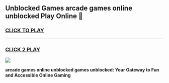 
## Unblocked Games arcade games online unblocked Play Online 👋
<h3>
<a href="https://news.freeplayer.one?title=arcade_games_online_unblocked&ref=17F">CLICK TO PLAY</a></h3>
<hr>

<h3>
<a href="https://news.freeplayer.one?title=arcade_games_online_unblocked&ref=17F">CLICK 2 PLAY</a>
  
</h3>

<a href="https://news.freeplayer.one?title=arcade_games_online_unblocked&ref=17F/"><img src="https://clearcache.store/games.png"></a>


**arcade games online unblocked games unblocked: Your Gateway to Fun and Accessible Online Gaming**
